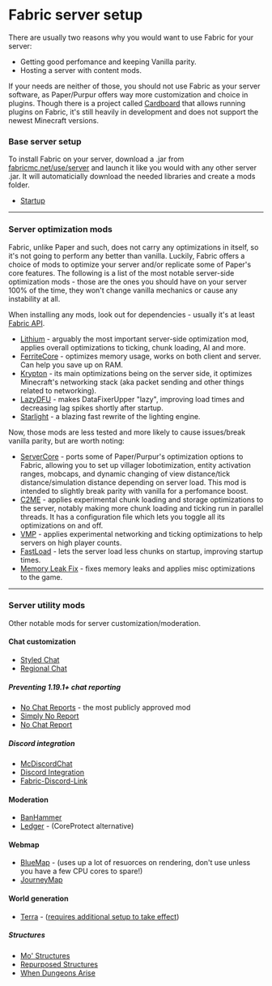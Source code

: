 # Fabric server setup
There are usually two reasons why you would want to use Fabric for your server:

- Getting good perfomance and keeping Vanilla parity.
- Hosting a server with content mods.

If your needs are neither of those, you should not use Fabric as your server software, as Paper/Purpur offers way more customization and choice in plugins.
Though there is a project called [Cardboard](https://github.com/CardboardPowered/cardboard) that allows running plugins on Fabric, it's still heavily in development and does not support the newest Minecraft versions.

### Base server setup
To install Fabric on your server, download a .jar from [fabricmc.net/use/server](fabricmc.net/use/server) and launch it like you would with any other server .jar. It will automaticially download the needed libraries and create a mods folder.

- [Startup](startup_guide)

---

### Server optimization mods
Fabric, unlike Paper and such, does not carry any optimizations in itself, so it's not going to perform any better than vanilla.
Luckily, Fabric offers a choice of mods to optimize your server and/or replicate some of Paper's core features. The following is a list of the most notable server-side optimization mods - those are the ones you should have on your server 100% of the time, they won't change vanilla mechanics or cause any instability at all.

When installing any mods, look out for dependencies - usually it's at least [Fabric API]().

- [Lithium](https://modrinth.com/mod/lithium) - arguably the most important server-side optimization mod, applies overall optimizations to ticking, chunk loading, AI and more.
- [FerriteCore](https://modrinth.com/mod/ferrite-core) - optimizes memory usage, works on both client and server. Can help you save up on RAM.
- [Krypton](https://modrinth.com/mod/krypton) - its main optimizations being on the server side, it optimizes Minecraft's networking stack (aka packet sending and other things related to networking).
- [LazyDFU](https://modrinth.com/mod/lazydfu) - makes DataFixerUpper "lazy", improving load times and decreasing lag spikes shortly after startup. 
- [Starlight](https://modrinth.com/mod/starlight) - a blazing fast rewrite of the lighting engine.

Now, those mods are less tested and more likely to cause issues/break vanilla parity, but are worth noting:

- [ServerCore](https://modrinth.com/mod/servercore) - ports some of Paper/Purpur's optimization options to Fabric, allowing you to set up villager lobotimization, entity activation ranges, mobcaps, and dynamic changing of view distance/tick distance/simulation distance depending on server load. This mod is intended to slightly break parity with vanilla for a perfomance boost.
- [C2ME](https://modrinth.com/mod/c2me-fabric) - applies experimental chunk loading and storage optimizations to the server, notably making more chunk loading and ticking run in parallel threads. It has a configuration file which lets you toggle all its optimizations on and off.
- [VMP](https://modrinth.com/mod/vmp-fabric) - applies experimental networking and ticking optimizations to help servers on high player counts.
- [FastLoad](https://modrinth.com/mod/fastload) - lets the server load less chunks on startup, improving startup times.
- [Memory Leak Fix](https://modrinth.com/mod/memoryleakfix) - fixes memory leaks and applies misc optimizations to the game.

---

### Server utility mods

Other notable mods for server customization/moderation.

#### Chat customization

- [Styled Chat](https://modrinth.com/mod/styled-chat)
- [Regional Chat](https://modrinth.com/mod/regional-chat)

##### Preventing 1.19.1+ chat reporting

- [No Chat Reports](https://modrinth.com/mod/no-chat-reports) - the most publicly approved mod
- [Simply No Report](https://modrinth.com/mod/simply-no-report)
- [No Chat Report](https://modrinth.com/mod/no-chat-report)

##### Discord integration

- [McDiscordChat](https://modrinth.com/mod/mcdiscordchat)
- [Discord Integration](https://modrinth.com/mod/dcintegration)
- [Fabric-Discord-Link](https://modrinth.com/mod/fabric-discord-link)

#### Moderation

- [BanHammer](https://modrinth.com/mod/banhammer)
- [Ledger](https://modrinth.com/mod/ledger) - (CoreProtect alternative)

#### Webmap

- [BlueMap](https://modrinth.com/mod/bluemap) - (uses up a lot of resuorces on rendering, don't use unless you have a few CPU cores to spare!)
- [JourneyMap](https://modrinth.com/mod/journeymap)

#### World generation

- [Terra](https://modrinth.com/mod/terra) - ([requires additional setup to take effect](https://terra.polydev.org/install/mod-server-world-creation.html))

##### Structures

- [Mo' Structures](https://modrinth.com/mod/mo-structures)
- [Repurposed Structures](https://modrinth.com/mod/repurposed-structures-fabric)
- [When Dungeons Arise](https://modrinth.com/mod/when-dungeons-arise)

